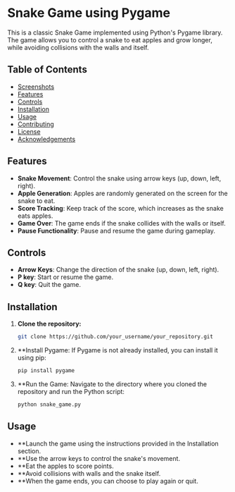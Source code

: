 # Snake Game using Pygame

This is a classic Snake Game implemented using Python's Pygame library. The game allows you to control a snake to eat apples and grow longer, while avoiding collisions with the walls and itself.

## Table of Contents

- [Screenshots](#screenshots)
- [Features](#features)
- [Controls](#controls)
- [Installation](#installation)
- [Usage](#usage)
- [Contributing](#contributing)
- [License](#license)
- [Acknowledgements](#acknowledgements)

## Features

- **Snake Movement**: Control the snake using arrow keys (up, down, left, right).
- **Apple Generation**: Apples are randomly generated on the screen for the snake to eat.
- **Score Tracking**: Keep track of the score, which increases as the snake eats apples.
- **Game Over**: The game ends if the snake collides with the walls or itself.
- **Pause Functionality**: Pause and resume the game during gameplay.

## Controls

- **Arrow Keys**: Change the direction of the snake (up, down, left, right).
- **P key**: Start or resume the game.
- **Q key**: Quit the game.

## Installation

1. **Clone the repository:**

   ```bash
   git clone https://github.com/your_username/your_repository.git

2. **Install Pygame:
   If Pygame is not already installed, you can install it using pip:
   ```bash
   pip install pygame

3. **Run the Game:
   Navigate to the directory where you cloned the repository and run the Python script:
   ```bash
   python snake_game.py

## Usage

- **Launch the game using the instructions provided in the Installation section.
- **Use the arrow keys to control the snake's movement.
- **Eat the apples to score points.
- **Avoid collisions with walls and the snake itself.
- **When the game ends, you can choose to play again or quit.





